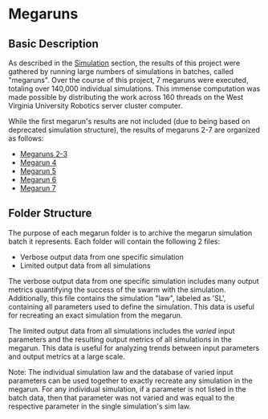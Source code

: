 # Megaruns

## Basic Description

As described in the [Simulation](/Simulation/README.md) section, the results of this project were gathered by running large numbers of simulations in batches, called "megaruns". Over the course of this project, 7 megaruns were executed, totaling over 140,000 individual simulations. This immense computation was made possible by distributing the work across 160 threads on the West Virginia University Robotics server cluster computer.

While the first megarun's results are not included (due to being based on deprecated simulation structure), the results of megaruns 2-7 are organized as follows:
- [Megaruns 2-3](/Megaruns/Megarun_2-3/)
- [Megarun 4](/Megaruns/Megarun_4/)
- [Megarun 5](/Megaruns/Megarun_5/)
- [Megarun 6](/Megaruns/Megarun_6/)
- [Megarun 7](/Megaruns/Megarun_7/)

## Folder Structure
The purpose of each megarun folder is to archive the megarun simulation batch it represents. Each folder will contain the following 2 files:
- Verbose output data from one specific simulation
- Limited output data from all simulations

The verbose output data from one specific simulation includes many output metrics quantifying the success of the swarm with the simulation. Additionally, this file contains the simulation "law", labeled as 'SL', containing all parameters used to define the simulation. This data is useful for recreating an exact simulation from the megarun. 

The limited output data from all simulations includes the *varied* input parameters and the resulting output metrics of all simulations in the megarun. This data is useful for analyzing trends between input parameters and output metrics at a large scale.

Note: The individual simulation law and the database of varied input parameters can be used together to exactly recreate any simulation in the megarun. For any individual simulation, if a parameter is not listed in the batch data, then that parameter was not varied and was equal to the respective parameter in the single simulation's sim law.